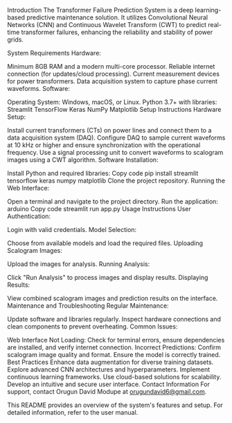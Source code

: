 Introduction
The Transformer Failure Prediction System is a deep learning-based predictive maintenance solution. It utilizes Convolutional Neural Networks (CNN) and Continuous Wavelet Transform (CWT) to predict real-time transformer failures, enhancing the reliability and stability of power grids.

System Requirements
Hardware:

Minimum 8GB RAM and a modern multi-core processor.
Reliable internet connection (for updates/cloud processing).
Current measurement devices for power transformers.
Data acquisition system to capture phase current waveforms.
Software:

Operating System: Windows, macOS, or Linux.
Python 3.7+ with libraries:
Streamlit
TensorFlow
Keras
NumPy
Matplotlib
Setup Instructions
Hardware Setup:

Install current transformers (CTs) on power lines and connect them to a data acquisition system (DAQ).
Configure DAQ to sample current waveforms at 10 kHz or higher and ensure synchronization with the operational frequency.
Use a signal processing unit to convert waveforms to scalogram images using a CWT algorithm.
Software Installation:

Install Python and required libraries:
Copy code
pip install streamlit tensorflow keras numpy matplotlib
Clone the project repository.
Running the Web Interface:

Open a terminal and navigate to the project directory.
Run the application:
arduino
Copy code
streamlit run app.py
Usage Instructions
User Authentication:

Login with valid credentials.
Model Selection:

Choose from available models and load the required files.
Uploading Scalogram Images:

Upload the images for analysis.
Running Analysis:

Click "Run Analysis" to process images and display results.
Displaying Results:

View combined scalogram images and prediction results on the interface.
Maintenance and Troubleshooting
Regular Maintenance:

Update software and libraries regularly.
Inspect hardware connections and clean components to prevent overheating.
Common Issues:

Web Interface Not Loading: Check for terminal errors, ensure dependencies are installed, and verify internet connection.
Incorrect Predictions: Confirm scalogram image quality and format. Ensure the model is correctly trained.
Best Practices
Enhance data augmentation for diverse training datasets.
Explore advanced CNN architectures and hyperparameters.
Implement continuous learning frameworks.
Use cloud-based solutions for scalability.
Develop an intuitive and secure user interface.
Contact Information
For support, contact Orugun David Modupe at orugundavid6@gmail.com.

This README provides an overview of the system's features and setup. For detailed information, refer to the user manual.
